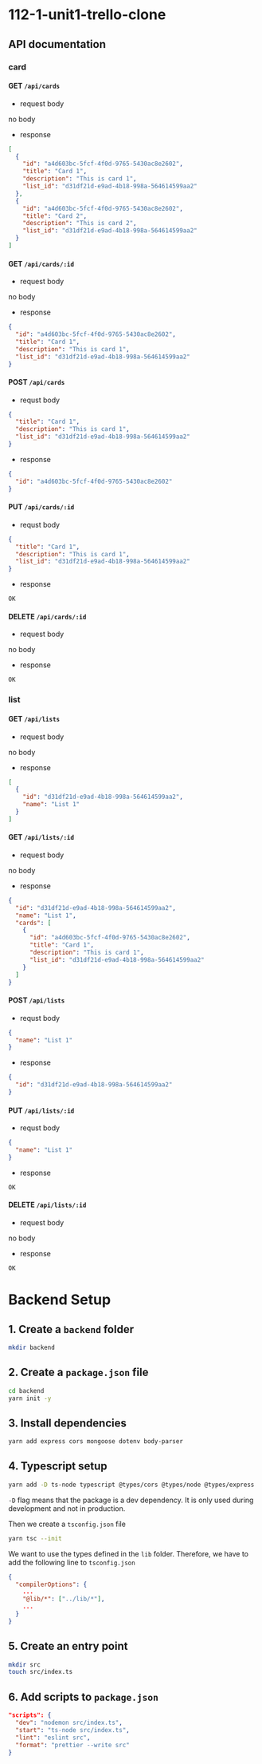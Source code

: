 # 112-1-unit1-trello-clone

## API documentation

### card

#### GET `/api/cards`

- request body

no body

- response

```json
[
  {
    "id": "a4d603bc-5fcf-4f0d-9765-5430ac8e2602",
    "title": "Card 1",
    "description": "This is card 1",
    "list_id": "d31df21d-e9ad-4b18-998a-564614599aa2"
  },
  {
    "id": "a4d603bc-5fcf-4f0d-9765-5430ac8e2602",
    "title": "Card 2",
    "description": "This is card 2",
    "list_id": "d31df21d-e9ad-4b18-998a-564614599aa2"
  }
]
```

#### GET `/api/cards/:id`

- request body

no body

- response

```json
{
  "id": "a4d603bc-5fcf-4f0d-9765-5430ac8e2602",
  "title": "Card 1",
  "description": "This is card 1",
  "list_id": "d31df21d-e9ad-4b18-998a-564614599aa2"
}
```

#### POST `/api/cards`

- requst body

```json
{
  "title": "Card 1",
  "description": "This is card 1",
  "list_id": "d31df21d-e9ad-4b18-998a-564614599aa2"
}
```

- response

```json
{
  "id": "a4d603bc-5fcf-4f0d-9765-5430ac8e2602"
}
```

#### PUT `/api/cards/:id`

- requst body

```json
{
  "title": "Card 1",
  "description": "This is card 1",
  "list_id": "d31df21d-e9ad-4b18-998a-564614599aa2"
}
```

- response

```text
OK
```

#### DELETE `/api/cards/:id`

- request body

no body

- response

```text
OK
```

### list

#### GET `/api/lists`

- request body

no body

- response

```json
[
  {
    "id": "d31df21d-e9ad-4b18-998a-564614599aa2",
    "name": "List 1"
  }
]
```

#### GET `/api/lists/:id`

- request body

no body

- response

```json
{
  "id": "d31df21d-e9ad-4b18-998a-564614599aa2",
  "name": "List 1",
  "cards": [
    {
      "id": "a4d603bc-5fcf-4f0d-9765-5430ac8e2602",
      "title": "Card 1",
      "description": "This is card 1",
      "list_id": "d31df21d-e9ad-4b18-998a-564614599aa2"
    }
  ]
}
```

#### POST `/api/lists`

- requst body

```json
{
  "name": "List 1"
}
```

- response

```json
{
  "id": "d31df21d-e9ad-4b18-998a-564614599aa2"
}
```

#### PUT `/api/lists/:id`

- requst body

```json
{
  "name": "List 1"
}
```

- response

```text
OK
```

#### DELETE `/api/lists/:id`

- request body

no body

- response

```text
OK
```

# Backend Setup
## 1. Create a `backend` folder
```bash
mkdir backend
```
## 2. Create a `package.json` file
```bash
cd backend
yarn init -y
```
## 3. Install dependencies
```bash
yarn add express cors mongoose dotenv body-parser
```
## 4. Typescript setup
```bash
yarn add -D ts-node typescript @types/cors @types/node @types/express
```
`-D` flag means that the package is a dev dependency. It is only used during development and not in production.

Then we create a `tsconfig.json` file
```bash
yarn tsc --init
```

We want to use the types defined in the `lib` folder. Therefore, we have to add the following line to `tsconfig.json`
```json
{
  "compilerOptions": {
    ...
    "@lib/*": ["../lib/*"],
    ...
  }
}
```

## 5. Create an entry point
```bash
mkdir src
touch src/index.ts
```
## 6. Add scripts to `package.json`
```json
"scripts": {
  "dev": "nodemon src/index.ts",
  "start": "ts-node src/index.ts",
  "lint": "eslint src",
  "format": "prettier --write src"
}
```


